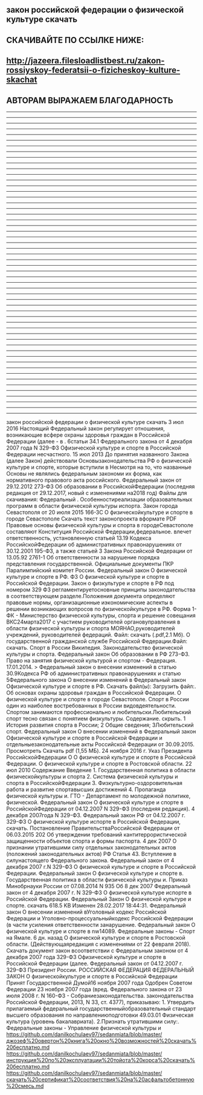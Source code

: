 закон российской федерации о физической культуре скачать
--------------------------------------------------
СКАЧИВАЙТЕ ПО ССЫЛКЕ НИЖЕ:
--------------------------------------------------
http://jazeera.filesloadlistbest.ru/zakon-rossiyskoy-federatsii-o-fizicheskoy-kulture-skachat
--------------------------------------------------
АВТОРАМ ВЫРАЖАЕМ БЛАГОДАРНОСТЬ
--------------------------------------------------
--------------------------------------------------
--------------------------------------------------
--------------------------------------------------
--------------------------------------------------
--------------------------------------------------
--------------------------------------------------
--------------------------------------------------
--------------------------------------------------
--------------------------------------------------
--------------------------------------------------
--------------------------------------------------
--------------------------------------------------
--------------------------------------------------
--------------------------------------------------
--------------------------------------------------
--------------------------------------------------
--------------------------------------------------
--------------------------------------------------
--------------------------------------------------
--------------------------------------------------
--------------------------------------------------
--------------------------------------------------
--------------------------------------------------
--------------------------------------------------
--------------------------------------------------
--------------------------------------------------
--------------------------------------------------
--------------------------------------------------
--------------------------------------------------
--------------------------------------------------
--------------------------------------------------
--------------------------------------------------
--------------------------------------------------
--------------------------------------------------
--------------------------------------------------
--------------------------------------------------
--------------------------------------------------
--------------------------------------------------
--------------------------------------------------
--------------------------------------------------
--------------------------------------------------
--------------------------------------------------
--------------------------------------------------
--------------------------------------------------
--------------------------------------------------
--------------------------------------------------
--------------------------------------------------
--------------------------------------------------
--------------------------------------------------
--------------------------------------------------
--------------------------------------------------
--------------------------------------------------
--------------------------------------------------
--------------------------------------------------
закон российской федерации о физической культуре скачать 3 июл 2016  Настоящий Федеральный закон регулирует отношения, возникающие всфере охраны здоровья граждан в Российской Федерации (далее - в . 6статьи 34.1 Федерального закона от 4 декабря 2007 года N 329-ФЗ Офизической культуре и спорте в Российской Федерации несчастного. 15 июл 2013  До принятия названного Закона (далее  Закон) действовали Основызаконодательства РФ о физической культуре и спорте, которые вступили в Несмотря на то, что названные Основы не являлись федеральным закономи их форма, как нормативного правового акта российского. Федеральный закон от 29.12.2012  273-ФЗ Об образовании в РоссийскойФедерации (последняя редакция от 29.12.2017, новый с изменениями на2018 год)  Файлы для скачивания: Федеральный . Особенностиреализации образовательных программ в области физической культуры испорта. Закон города Севастополя от 20 июля 2015  166-ЗС О физическойкультуре и спорте в городе Севастополе  Скачать текст законопроекта вформате PDF  Правовые основы физической культуры и спорта в городеСевастополе составляют Конституция Российской Федерации,федеральное. влечет ответственность, установленную статьей 13.19 Кодекса РоссийскойФедерации об административных правонарушениях от 30.12.2001  195-ФЗ, а также статьей 3 Закона Российской Федерации от 13.05.92  2761-1 Об ответственности за нарушение порядка представления государственной. Официальные документы  ПКР  Паралимпийский комитет России. Федеральный закон О физической культуре и спорте в РФ. ФЗ О физической культуре и спорте в Российской Федерации. Закон о физкультуре и спорте в РФ под номером 329 ФЗ регламентируетосновные принципы законодательства в соответствующем разделе.Положения документа определяют правовые нормы, организационные иэкономические аспекты в решении возникающих вопросов по физическойкультуре в РФ. Форма 1-ФК - Министерство физической культуры, спорта и
решение совещания ВКС24марта2017 с участием руководителей органовуправления в области физической культуры и спорта МОЯНАО,руководителей учреждений, руководителей федераций. Файл: скачать (.pdf,2.1 Мб). О государственной гражданской службе Российской Федерации.Файл: скачать. Спорт в России  Википедия. Законодательство физической культуры и спорта. Федеральный закон Об образовании в РФ 273-ФЗ. Право на занятия физической культурой и спортом - Федерация. 17.01.2014. > Федеральный закон о внесении изменений в статью 30.9Кодекса РФ об административных правонарушениях и статью 5Федерального закона О внесении изменений в Федеральный закон Офизической культуре и спорте в РФ. Скачать файл(ы): Загрузить файл:. Об основах охраны здоровья граждан в Российской Федерации. О физической культуре и спорте в городе Севастополе. Спорт в России  один из наиболее востребованных в России видовдеятельности. Спортом занимаются профессионально и любительски.Любительский спорт тесно связан с понятием физкультуры. Содержание. скрыть. 1 История развития спорта в России; 2 Общие сведения; 3Любительский спорт. Федеральный закон О внесении изменений в Федеральный закон Офизической культуре и спорте в Российской Федерации и отдельныезаконодательные акты Российской Федерации от 30.09.2015. Просмотреть Скачать pdf (1,55 МБ). 24 ноября 2016 г. Указ Президента РоссийскойФедерации О
О физической культуре и спорте в Российской Федерации. О физической культуре и спорте в Ростовской области. 22 июл 2010  Содержание Введение 1. Государственная политика в области физическойкультуры и спорта 2. Система физической культуры и спорта в РоссийскойФедерации 3. Физкультурно-оздоровительная работа и развитие спортавысших достижений 4. Пропаганда физической культуры и. ГТО - Департамент по молодежной политике, физической. Федеральный закон О физической культуре и спорте в РоссийскойФедерации от 04.12.2007 N 329-ФЗ (последняя редакция). 4 декабря 2007года N 329-ФЗ. Федеральный закон РФ от 04.12.2007 г. 329-ФЗ О физической культуре испорте в Российской Федерации, скачать. Постановление ПравительстваРоссийской Федерации от 06.03.2015  202 Об утверждении требований кантитеррористической защищенности объектов спорта и формы паспорта. 4 дек 2007  О признании утратившими силу отдельных законодательных актов (положений законодательных актов) РФ  Статья 43. Вступление в силунастоящего Федерального закона. Федеральный закон от 4 декабря 2007 г.N 329-ФЗ О физической культуре и спорте в Российской Федерации. Федеральный закон О физической культуре и спорте в. Государственная политика в области физической культуры и. Приказ Минобрнауки России от 07.08.2014 N 935 Об
8 дек 2007  Федеральный закон от 4 декабря 2007 г. N 329-ФЗ О физической культуре испорте в Российской Федерации. Федеральный Закон О физической культуре и спорте. скачать 618.5 KB Изменен 28.02.2017 18:44:31. Федеральный закон О внесении изменений вУголовный кодекс Российской Федерации и Уголовно-процессуальныйкодекс Российской Федерации (в части усиления ответственности занарушение. Федеральный закон О физической культуре и спорте в nw14089. Федеральные законы - Спорт на Ямале. 6 дн. назад  О физической культуре и спорте в Ростовской области. (Действующаяредакция с изменениями от 22 февраля 2018). Скачать документ  закон всоответствии с Федеральным законом от 4 декабря 2007 года  329-ФЗ Офизической культуре и спорте в Российской Федерации (далее. Федеральный закон от 04.12.2007 г.  329-ФЗ  Президент России. РОССИЙСКАЯ ФЕДЕРАЦИЯ ФЕДЕРАЛЬНЫЙ ЗАКОН О физическойкультуре и спорте в Российской Федерации Принят Государственной Думой16 ноября 2007 года Одобрен Советом Федерации 23 ноября 2007 года (вред. Федерального закона от 23 июля 2008 г. N 160-ФЗ - Собраниезаконодательства. законодательства Российской Федерации, 2013, N 33, ст. 4377), приказываю: 1. Утвердить прилагаемый федеральный государственныйобразовательный стандарт высшего образования по направлениюподготовки 49.03.01 Физическая культура (уровень бакалавриата). 2.Признать утратившими силу:. Федеральные законы - Управление физической культуры и
https://github.com/danilkochulaev97/sedanmiata/blob/master/джозеф%20овертон%20книга%20окно%20возможностей%20скачать%20бесплатно.md
https://github.com/danilkochulaev97/sedanmiata/blob/master/инструкция%20по%20эксплуатации%20тойота%20корса%20скачать%20бесплатно.md
https://github.com/danilkochulaev97/sedanmiata/blob/master/скачать%20сертификат%20соответствия%20на%20асфальтобетонную%20смесь.md
